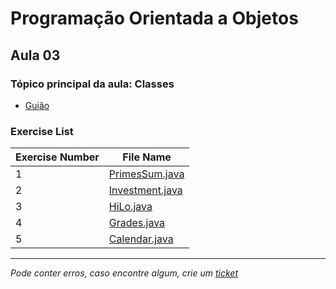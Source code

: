 # Programação Orientada a Objetos
## Aula 03
### Tópico principal da aula: Classes

* [Guião](https://github.com/TiagoRG/uaveiro-leci/tree/master/1ano/2semestre/poo/guides/POO-2021-aula03.pdf)

### Exercise List
| Exercise Number | File Name                                                                                                            |
|-----------------|----------------------------------------------------------------------------------------------------------------------|
| 1               | [PrimesSum.java](https://github.com/TiagoRG/uaveiro-leci/blob/master/1ano/2semestre/poo/src/aula03/PrimesSum.java)   |
| 2               | [Investment.java](https://github.com/TiagoRG/uaveiro-leci/blob/master/1ano/2semestre/poo/src/aula03/Investment.java) |
| 3               | [HiLo.java](https://github.com/TiagoRG/uaveiro-leci/blob/master/1ano/2semestre/poo/src/aula03/HiLo.java)             |
| 4               | [Grades.java](https://github.com/TiagoRG/uaveiro-leci/blob/master/1ano/2semestre/poo/src/aula03/Grades.java)         |
| 5               | [Calendar.java](https://github.com/TiagoRG/uaveiro-leci/blob/master/1ano/2semestre/poo/src/aula03/Calendar.java)     |

---
*Pode conter erros, caso encontre algum, crie um* [*ticket*](https://github.com/TiagoRG/uaveiro-leci/issues/new)
